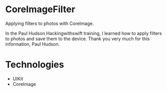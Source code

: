 # CoreImageFilter

Applying filters to photos with CoreImage.

In the Paul Hudson Hackingwithswift training, I learned how to apply filters to photos and save them to the device. Thank you very much for this information, Paul Hudson.

# Technologies

- UIKit
- CoreImage
